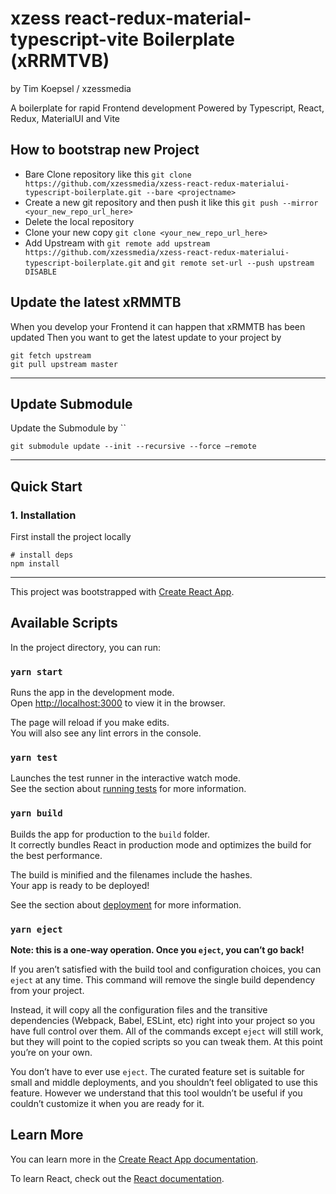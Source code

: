 # xzess react-redux-material-typescript-vite Boilerplate (xRRMTVB)
by Tim Koepsel / xzessmedia

A boilerplate for rapid Frontend development
Powered by Typescript, React, Redux, MaterialUI and Vite


## How to bootstrap new Project
- Bare Clone repository like this `git clone https://github.com/xzessmedia/xzess-react-redux-materialui-typescript-boilerplate.git --bare <projectname>`
- Create a new git repository and then push it like this `git push --mirror <your_new_repo_url_here>`
- Delete the local repository
- Clone your new copy `git clone <your_new_repo_url_here>`
- Add Upstream with `git remote add upstream https://github.com/xzessmedia/xzess-react-redux-materialui-typescript-boilerplate.git` and `git remote set-url --push upstream DISABLE`

## Update the latest xRMMTB
When you develop your Frontend it can happen that xRMMTB has been updated
Then you want to get the latest update to your project by

```shell
git fetch upstream
git pull upstream master
```
---

## Update Submodule
Update the Submodule by ``

```shell
git submodule update --init --recursive --force –remote
```
---

## Quick Start

### 1. Installation
First install the project locally

```shell
# install deps
npm install
```

---

This project was bootstrapped with [Create React App](https://github.com/facebook/create-react-app).

## Available Scripts

In the project directory, you can run:

### `yarn start`

Runs the app in the development mode.<br />
Open [http://localhost:3000](http://localhost:3000) to view it in the browser.

The page will reload if you make edits.<br />
You will also see any lint errors in the console.

### `yarn test`

Launches the test runner in the interactive watch mode.<br />
See the section about [running tests](https://facebook.github.io/create-react-app/docs/running-tests) for more information.

### `yarn build`

Builds the app for production to the `build` folder.<br />
It correctly bundles React in production mode and optimizes the build for the best performance.

The build is minified and the filenames include the hashes.<br />
Your app is ready to be deployed!

See the section about [deployment](https://facebook.github.io/create-react-app/docs/deployment) for more information.

### `yarn eject`

**Note: this is a one-way operation. Once you `eject`, you can’t go back!**

If you aren’t satisfied with the build tool and configuration choices, you can `eject` at any time. This command will remove the single build dependency from your project.

Instead, it will copy all the configuration files and the transitive dependencies (Webpack, Babel, ESLint, etc) right into your project so you have full control over them. All of the commands except `eject` will still work, but they will point to the copied scripts so you can tweak them. At this point you’re on your own.

You don’t have to ever use `eject`. The curated feature set is suitable for small and middle deployments, and you shouldn’t feel obligated to use this feature. However we understand that this tool wouldn’t be useful if you couldn’t customize it when you are ready for it.

## Learn More

You can learn more in the [Create React App documentation](https://facebook.github.io/create-react-app/docs/getting-started).

To learn React, check out the [React documentation](https://reactjs.org/).
